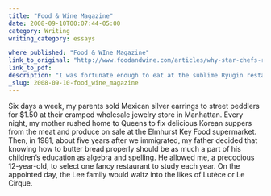 ```yaml
---
title: "Food & Wine Magazine"
date: 2008-09-10T00:07:44-05:00
category: Writing
writing_category: essays

where_published: "Food & WIne Magazine"
link_to_original: "http://www.foodandwine.com/articles/why-star-chefs-revere-seiji-yamamoto"
link_to_pdf:
description: "I was fortunate enough to eat at the sublime Ryugin restaurant in Tokyo, and my essay of the delicious experience appears in the September issue of FOOD & WINE."
_slug: 2008-09-10-food_wine_magazine
---
```


Six days a week, my parents sold Mexican silver earrings to street peddlers for $1.50 at their cramped wholesale jewelry store in Manhattan. Every night, my mother rushed home to Queens to fix delicious Korean suppers from the meat and produce on sale at the Elmhurst Key Food supermarket. Then, in 1981, about five years after we immigrated, my father decided that knowing how to butter bread properly should be as much a part of his children’s education as algebra and spelling. He allowed me, a precocious 12-year-old, to select one fancy restaurant to study each year. On the appointed day, the Lee family would waltz into the likes of Lutèce or Le Cirque.

